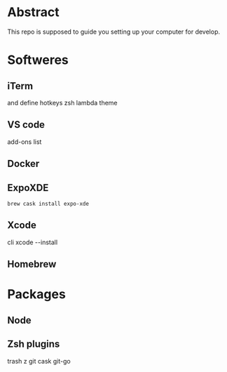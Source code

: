 # Abstract
This repo is supposed to guide you setting up your computer for develop. 

# Softweres 
## iTerm 
and define hotkeys 
zsh 
lambda theme 

## VS code 
add-ons list 

## Docker

## ExpoXDE
`brew cask install expo-xde`

## Xcode
cli xcode --install

## Homebrew


# Packages 

## Node

## Zsh plugins
trash
z 
git 
cask
git-go